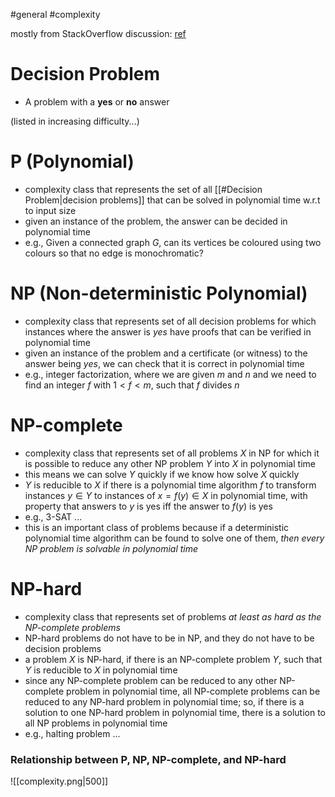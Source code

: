 #general #complexity

mostly from StackOverflow discussion: [ref](https://stackoverflow.com/questions/1857244/what-are-the-differences-between-np-np-complete-and-np-hard)

# Decision Problem
- A problem with a **yes** or **no** answer

(listed in increasing difficulty...)
# P (Polynomial)
- complexity class that represents the set of all [[#Decision Problem|decision problems]] that can be solved in polynomial time w.r.t to input size
- given an instance of the problem, the answer can be decided in polynomial time
- e.g., Given a connected graph $G$, can its vertices be coloured using two colours so that no edge is monochromatic?
# NP (Non-deterministic Polynomial)

- complexity class that represents set of all decision problems for which instances where the answer is *yes* have proofs that can be verified in polynomial time
- given an instance of the problem and a certificate (or witness) to the answer being *yes*, we can check that it is correct in polynomial time
- e.g., integer factorization, where we are given $m$ and $n$ and we need to find an integer *f* with $1 < f < m$, such that $f$ divides $n$
# NP-complete
- complexity class that represents set of all problems $X$ in NP for which it is possible to reduce any other NP problem $Y$ into $X$ in polynomial time
- this means we can solve $Y$ quickly if we know how solve $X$ quickly
- $Y$ is reducible to $X$ if there is a polynomial time algorithm $f$ to transform instances $y \in Y$ to instances of $x=f(y) \in X$ in polynomial time, with property that answers to $y$ is yes iff the answer to $f(y)$ is yes
- e.g., 3-SAT ...
- this is an important class of problems because if a deterministic polynomial time algorithm can be found to solve one of them, *then every NP problem is solvable in polynomial time*
# NP-hard
- complexity class that represents set of problems *at least as hard as the NP-complete problems*
- NP-hard problems do not have to be in NP, and they do not have to be decision problems
- a problem $X$ is NP-hard, if there is an NP-complete problem $Y$, such that $Y$ is reducible to $X$ in polynomial time 
- since any NP-complete problem can be reduced to any other NP-complete problem in polynomial time, all NP-complete problems can be reduced to any NP-hard problem in polynomial time; so, if there is a solution to one NP-hard problem in polynomial time, there is a solution to all NP problems in polynomial time
- e.g., halting problem ...

### Relationship between P, NP, NP-complete, and NP-hard

![[complexity.png|500]]
